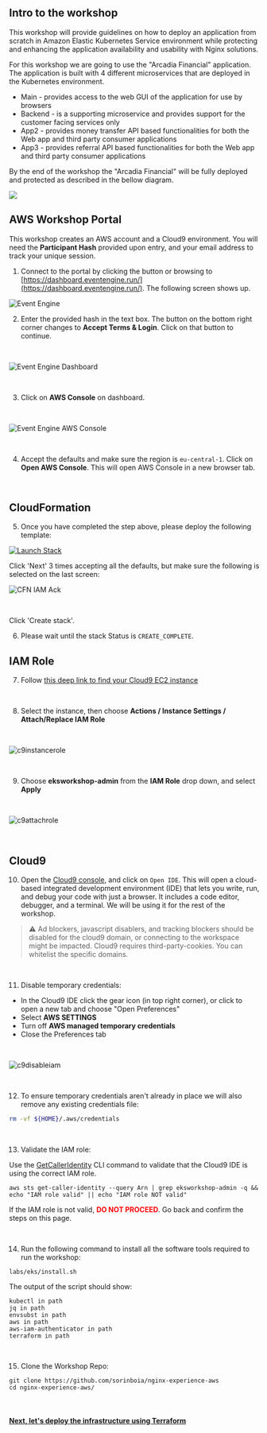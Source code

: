 ## Intro to the workshop

This workshop will provide guidelines on how to deploy an application from scratch in Amazon Elastic Kubernetes Service environment while protecting and enhancing the application availability and usability with Nginx solutions.

For this workshop we are going to use the "Arcadia Financial" application.
The application is built with 4 different microservices that are deployed in the Kubernetes environment.
- Main - provides access to the web GUI of the application for use by browsers
- Backend - is a supporting microservice and provides support for the customer facing services only
- App2 - provides money transfer API based functionalities for both the Web app and third party consumer applications
- App3 - provides referral API based functionalities for both the Web app and third party consumer applications



By the end of the workshop the "Arcadia Financial" will be fully deployed and protected as described in the bellow diagram.

![](images/2env.jpg)


## AWS Workshop Portal

This workshop creates an AWS account and a Cloud9 environment. You will need the **Participant Hash** provided upon entry, and your email address to track your unique session.

1. Connect to the portal by clicking the button or browsing to [https://dashboard.eventengine.run/](https://dashboard.eventengine.run/). The following screen shows up.

![Event Engine](images/event-engine-initial-screen.png)

2. Enter the provided hash in the text box. The button on the bottom right corner changes to **Accept Terms & Login**. Click on that button to continue.
  
&nbsp;&nbsp;

![Event Engine Dashboard](images/event-engine-dashboard.png)

&nbsp;&nbsp;

3. Click on **AWS Console** on dashboard.  

&nbsp;&nbsp;

![Event Engine AWS Console](images/event-engine-aws-console.png)

&nbsp;&nbsp;

4. Accept the defaults and make sure the region is `eu-central-1`. Click on **Open AWS Console**. This will open AWS Console in a new browser tab.

&nbsp;&nbsp;

## CloudFormation
5. Once you have completed the step above, please deploy the following template:

[![Launch Stack](images/cfls.svg)](https://console.aws.amazon.com/cloudformation/home?region=eu-central-1#/stacks/new?stackName=NGINX-EKS&templateURL=https://artl-cfn-templates.s3.eu-central-1.amazonaws.com/nginx.yaml)

  
Click 'Next' 3 times accepting all the defaults, but make sure the following is selected on the last screen:


![CFN IAM Ack](images/iam-ack.png)

&nbsp;&nbsp;

Click 'Create stack'.

6. Please wait until the stack Status is `CREATE_COMPLETE`.

## IAM Role

7. Follow [this deep link to find your Cloud9 EC2 instance](https://console.aws.amazon.com/ec2/v2/home?#Instances:tag:Name=aws-cloud9-ideNGINX.*;sort=desc:launchTime)

&nbsp;&nbsp;

8. Select the instance, then choose **Actions / Instance Settings / Attach/Replace IAM Role**

&nbsp;&nbsp;

![c9instancerole](images/c9instancerole.png)

&nbsp;&nbsp;

9. Choose **eksworkshop-admin** from the **IAM Role** drop down, and select **Apply**

&nbsp;&nbsp;

![c9attachrole](images/c9attachrole.png)

&nbsp;&nbsp;


## Cloud9

10. Open the [Cloud9 console](https://eu-central-1.console.aws.amazon.com/cloud9/home), and click on `Open IDE`.
This will open a cloud-based integrated development environment (IDE) that lets you write, run, and debug your code with just a browser. It includes a code editor, debugger, and a terminal. We will be using it for the rest of the workshop.

> :warning: Ad blockers, javascript disablers, and tracking blockers should be disabled for the cloud9 domain, or connecting to the workspace might be impacted. Cloud9 requires third-party-cookies. You can whitelist the specific domains.

&nbsp;&nbsp;

11. Disable temporary credentials:
- In the Cloud9 IDE click the gear icon (in top right corner), or click to open a new tab and choose "Open Preferences"
- Select **AWS SETTINGS**
- Turn off **AWS managed temporary credentials**
- Close the Preferences tab

&nbsp;&nbsp;

![c9disableiam](images/c9disableiam.png)

&nbsp;&nbsp;

12. To ensure temporary credentials aren't already in place we will also remove any existing credentials file:
  
```sh
rm -vf ${HOME}/.aws/credentials
```

&nbsp;&nbsp;

13. Validate the IAM role:
  
Use the [GetCallerIdentity](https://docs.aws.amazon.com/cli/latest/reference/sts/get-caller-identity.html) CLI command to validate that the Cloud9 IDE is using the correct IAM role.

```
aws sts get-caller-identity --query Arn | grep eksworkshop-admin -q && echo "IAM role valid" || echo "IAM role NOT valid"
```

If the IAM role is not valid, <span style="color: red;">**DO NOT PROCEED**</span>. Go back and confirm the steps on this page.

&nbsp;&nbsp;

14. Run the following command to install all the software tools required to run the workshop:

```
labs/eks/install.sh
```

The output of the script should show:
```
kubectl in path
jq in path
envsubst in path
aws in path
aws-iam-authenticator in path
terraform in path
```

&nbsp;&nbsp;

15. Clone the Workshop Repo:
```
git clone https://github.com/sorinboia/nginx-experience-aws
cd nginx-experience-aws/
```

&nbsp;&nbsp;

#### [Next, let's deploy the infrastructure using Terraform](3tf.md)

